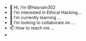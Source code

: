 - 👋 Hi, I’m @Hasnain302
- 👀 I’m interested in Ethical Hacking...
- 🌱 I’m currently learning ...
- 💞️ I’m looking to collaborate on ...
- 📫 How to reach me ...
- 
